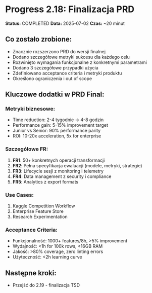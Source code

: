 # Progress 2.18: Finalizacja PRD

**Status:** COMPLETED
**Data:** 2025-07-02
**Czas:** ~20 minut

## Co zostało zrobione:
- Znacznie rozszerzono PRD do wersji finalnej
- Dodano szczegółowe metryki sukcesu dla każdego celu
- Rozwinięto wymagania funkcjonalne z konkretnymi parametrami
- Dodano 3 szczegółowe przypadki użycia
- Zdefiniowano acceptance criteria i metryki produktu
- Określono ograniczenia i out of scope

## Kluczowe dodatki w PRD Final:

### Metryki biznesowe:
- Time reduction: 2-4 tygodnie → 4-8 godzin
- Performance gain: 5-15% improvement target
- Junior vs Senior: 90% performance parity
- ROI: 10-20x acceleration, 5x for enterprise

### Szczegółowe FR:
1. **FR1**: 50+ konkretnych operacji transformacji
2. **FR2**: Pełna specyfikacja ewaluacji (modele, metryki, strategie)
3. **FR3**: Lifecycle sesji z monitoring i telemetry
4. **FR4**: Data management z security i compliance
5. **FR5**: Analytics z export formats

### Use Cases:
1. Kaggle Competition Workflow
2. Enterprise Feature Store
3. Research Experimentation

### Acceptance Criteria:
- Funkcjonalność: 1000+ features/8h, >5% improvement
- Wydajność: <1h for 100k rows, <16GB RAM
- Jakość: >80% coverage, zero linting errors
- Użyteczność: <2h learning curve

## Następne kroki:
- Przejść do 2.19 - finalizacja TSD
